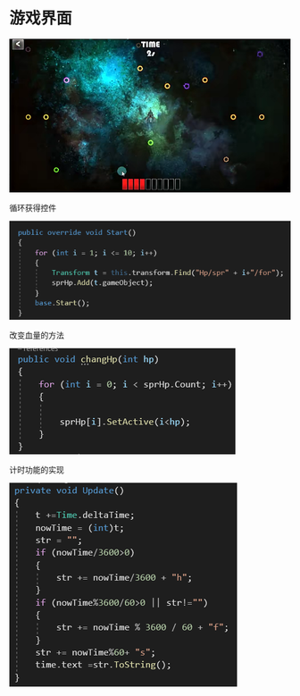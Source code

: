 # 游戏界面

![b6fef877a3c4c300c3a50d2181bcb2ad.png](image/b6fef877a3c4c300c3a50d2181bcb2ad.png)

循环获得控件

![4996cedca5d348fda250ff2d4be97866.png](image/4996cedca5d348fda250ff2d4be97866.png)

改变血量的方法

![b6745d410fb34fb27542acb77a840c5b.png](image/b6745d410fb34fb27542acb77a840c5b.png)

计时功能的实现

![5c0d6b818b04cf49b52df3a6b13151cc.png](image/5c0d6b818b04cf49b52df3a6b13151cc.png)
